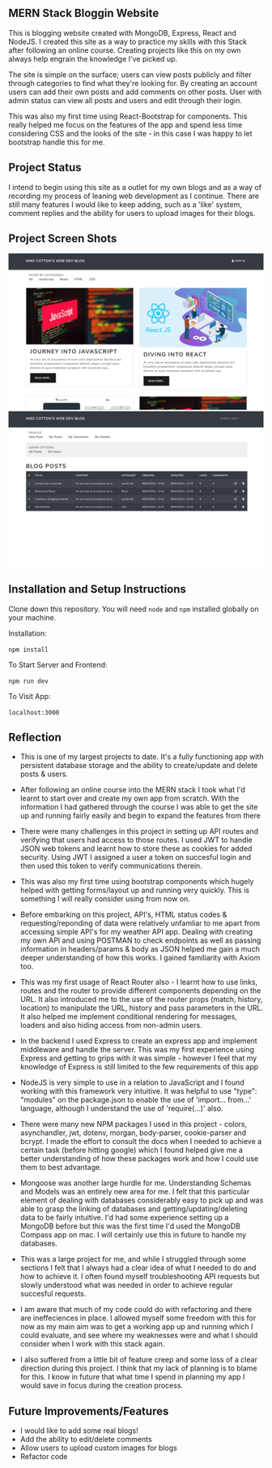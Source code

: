 ## MERN Stack Bloggin Website

This is blogging website created with MongoDB, Express, React and NodeJS. I created this site as a way to practice my skills with this Stack after following an online course. Creating projects like this on my own always help engrain the knowledge I've picked up.

The site is simple on the surface; users can view posts publicly and filter through categories to find what they're looking for. By creating an account users can add their own posts and add comments on other posts. User with admin status can view all posts and users and edit through their login.

This was also my first time using React-Bootstrap for components. This really helped me focus on the features of the app and spend less time considering CSS and the looks of the site - in this case I was happy to let bootstrap handle this for me.

## Project Status

I intend to begin using this site as a outlet for my own blogs and as a way of recording my process of leaning web development as I continue. There are still many features I would like to keep adding, such as a 'like' system, comment replies and the ability for users to upload images for their blogs.

## Project Screen Shots

![home page](https://github.com/mikeymuso/blogging-site/blob/master/frontend/public/images/blogging-site.png)
![admin page](https://github.com/mikeymuso/blogging-site/blob/master/frontend/public/images/admin-view.png)

## Installation and Setup Instructions

Clone down this repository. You will need `node` and `npm` installed globally on your machine.

Installation:

`npm install`

To Start Server and Frontend:

`npm run dev`

To Visit App:

`localhost:3000`

## Reflection

- This is one of my largest projects to date. It's a fully functioning app with persistent database storage and the ability to create/update and delete posts & users.

- After following an online course into the MERN stack I took what I'd learnt to start over and create my own app from scratch. With the information I had gathered through the course I was able to get the site up and running fairly easily and begin to expand the features from there

- There were many challenges in this project in setting up API routes and verifying that users had access to those routes. I used JWT to handle JSON web tokens and learnt how to store these as cookies for added security. Using JWT I assigned a user a token on succesful login and then used this token to verify communications therein.

- This was also my first time using bootstrap components which hugely helped with getting forms/layout up and running very quickly. This is something I will really consider using from now on.

- Before embarking on this project, API's, HTML status codes & requesting/reponding of data were relatively unfamliar to me apart from accessing simple API's for my weather API app. Dealing with creating my own API and using POSTMAN to check endpoints as well as passing information in headers/params & body as JSON helped me gain a much deeper understanding of how this works. I gained familiarity with Axiom too.

- This was my first usage of React Router also - I learnt how to use links, routes and the router to provide different components depending on the URL. It also introduced me to the use of the router props (match, history, location) to manipulate the URL, history and pass parameters in the URL. It also helped me implement conditional rendering for messages, loaders and also hiding access from non-admin users.

- In the backend I used Express to create an express app and implement middleware and handle the server. This was my first experience using Express and getting to grips with it was simple - however I feel that my knowledge of Express is still limited to the few requirements of this app

- NodeJS is very simple to use in a relation to JavaScript and I found working with this framework very intuitive. It was helpful to use "type": "modules" on the package.json to enable the use of 'import... from...' language, although I understand the use of 'require(...)' also.

- There were many new NPM packages I used in this project - colors, asynchandler, jwt, dotenv, morgan, body-parser, cookie-parser and bcrypt. I made the effort to consult the docs when I needed to achieve a certain task (before hitting google) which I found helped give me a better understanding of how these packages work and how I could use them to best advantage.

- Mongoose was another large hurdle for me. Understanding Schemas and Models was an entirely new area for me. I felt that this particular element of dealing with databases considerably easy to pick up and was able to grasp the linking of databases and getting/updating/deleting data to be fairly intuitive. I'd had some experience setting up a MongoDB before but this was the first time I'd used the MongoDB Compass app on mac. I will certainly use this in future to handle my databases.

- This was a large project for me, and while I struggled through some sections I felt that I always had a clear idea of what I needed to do and how to achieve it. I often found myself troubleshooting API requests but slowly understood what was needed in order to achieve regular succesful requests.

- I am aware that much of my code could do with refactoring and there are ineffeciences in place. I allowed myself some freedom with this for now as my main aim was to get a working app up and running which I could evaluate, and see where my weaknesses were and what I should consider when I work with this stack again.

- I also suffered from a little bit of feature creep and some loss of a clear direction during this project. I think that my lack of planning is to blame for this. I know in future that what time I spend in planning my app I would save in focus during the creation process.

## Future Improvements/Features

- I would like to add some real blogs!
- Add the ability to edit/delete comments
- Allow users to upload custom images for blogs
- Refactor code
